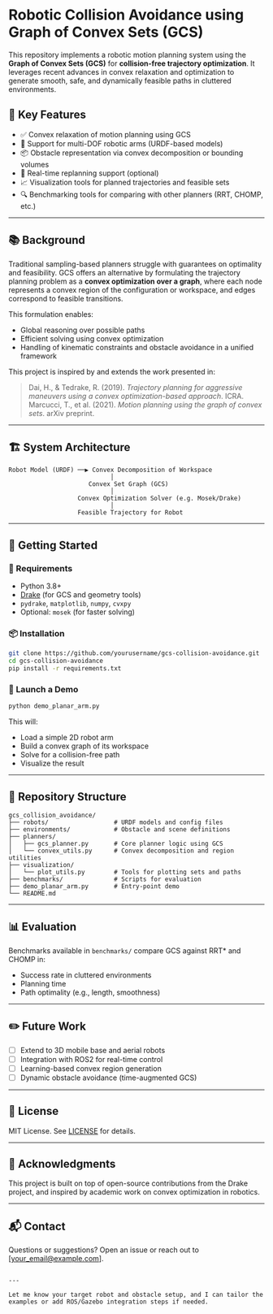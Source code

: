 # Robotic Collision Avoidance using Graph of Convex Sets (GCS)

This repository implements a robotic motion planning system using the **Graph of Convex Sets (GCS)** for **collision-free trajectory optimization**. It leverages recent advances in convex relaxation and optimization to generate smooth, safe, and dynamically feasible paths in cluttered environments.

## 🧠 Key Features

- ✅ Convex relaxation of motion planning using GCS
- 🦾 Support for multi-DOF robotic arms (URDF-based models)
- 📦 Obstacle representation via convex decomposition or bounding volumes
- 🔄 Real-time replanning support (optional)
- 📈 Visualization tools for planned trajectories and feasible sets
- 🔍 Benchmarking tools for comparing with other planners (RRT, CHOMP, etc.)

---

## 📚 Background

Traditional sampling-based planners struggle with guarantees on optimality and feasibility. GCS offers an alternative by formulating the trajectory planning problem as a **convex optimization over a graph**, where each node represents a convex region of the configuration or workspace, and edges correspond to feasible transitions.

This formulation enables:
- Global reasoning over possible paths
- Efficient solving using convex optimization
- Handling of kinematic constraints and obstacle avoidance in a unified framework

This project is inspired by and extends the work presented in:
> Dai, H., & Tedrake, R. (2019). *Trajectory planning for aggressive maneuvers using a convex optimization-based approach*. ICRA.  
> Marcucci, T., et al. (2021). *Motion planning using the graph of convex sets*. arXiv preprint.

---

## 🏗️ System Architecture

```
Robot Model (URDF) ──▶ Convex Decomposition of Workspace
                            │
                      Convex Set Graph (GCS)
                            │
                   Convex Optimization Solver (e.g. Mosek/Drake)
                            │
                   Feasible Trajectory for Robot
```

---

## 🚀 Getting Started

### 🔧 Requirements

- Python 3.8+
- [Drake](https://drake.mit.edu/) (for GCS and geometry tools)
- `pydrake`, `matplotlib`, `numpy`, `cvxpy`
- Optional: `mosek` (for faster solving)

### 📦 Installation

```bash
git clone https://github.com/yourusername/gcs-collision-avoidance.git
cd gcs-collision-avoidance
pip install -r requirements.txt
```

### 🤖 Launch a Demo

```bash
python demo_planar_arm.py
```

This will:
- Load a simple 2D robot arm
- Build a convex graph of its workspace
- Solve for a collision-free path
- Visualize the result

---

## 📁 Repository Structure

```
gcs_collision_avoidance/
├── robots/                  # URDF models and config files
├── environments/            # Obstacle and scene definitions
├── planners/
│   ├── gcs_planner.py       # Core planner logic using GCS
│   └── convex_utils.py      # Convex decomposition and region utilities
├── visualization/
│   └── plot_utils.py        # Tools for plotting sets and paths
├── benchmarks/              # Scripts for evaluation
├── demo_planar_arm.py       # Entry-point demo
└── README.md
```

---

## 📊 Evaluation

Benchmarks available in `benchmarks/` compare GCS against RRT* and CHOMP in:
- Success rate in cluttered environments
- Planning time
- Path optimality (e.g., length, smoothness)

---

## ✏️ Future Work

- [ ] Extend to 3D mobile base and aerial robots
- [ ] Integration with ROS2 for real-time control
- [ ] Learning-based convex region generation
- [ ] Dynamic obstacle avoidance (time-augmented GCS)

---

## 📜 License

MIT License. See [LICENSE](LICENSE) for details.

---

## 🤝 Acknowledgments

This project is built on top of open-source contributions from the Drake project, and inspired by academic work on convex optimization in robotics.

---

## 📬 Contact

Questions or suggestions? Open an issue or reach out to [your_email@example.com].

```

---

Let me know your target robot and obstacle setup, and I can tailor the examples or add ROS/Gazebo integration steps if needed.